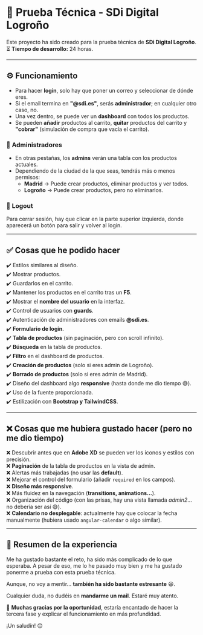 # 🚀 Prueba Técnica - SDi Digital Logroño

Este proyecto ha sido creado para la prueba técnica de **SDi Digital Logroño**.  
⏳ **Tiempo de desarrollo:** 24 horas.

---

## ⚙️ Funcionamiento

- Para hacer **login**, solo hay que poner un correo y seleccionar de dónde eres.
- Si el email termina en **"@sdi.es"**, serás **administrador**; en cualquier otro caso, no.
- Una vez dentro, se puede ver un **dashboard** con todos los productos.
- Se pueden **añadir** productos al carrito, **quitar** productos del carrito y **"cobrar"** (simulación de compra que vacía el carrito).

### 👤 **Administradores**
- En otras pestañas, los **admins** verán una tabla con los productos actuales.
- Dependiendo de la ciudad de la que seas, tendrás más o menos permisos:
  - **Madrid** → Puede crear productos, eliminar productos y ver todos.
  - **Logroño** → Puede crear productos, pero no eliminarlos.

### 🔐 **Logout**
Para cerrar sesión, hay que clicar en la parte superior izquierda, donde aparecerá un botón para salir y volver al login.

---

## ✅ Cosas que he podido hacer

✔️ Estilos similares al diseño.  
✔️ Mostrar productos.  
✔️ Guardarlos en el carrito.  
✔️ Mantener los productos en el carrito tras un **F5**.  
✔️ Mostrar el **nombre del usuario** en la interfaz.  
✔️ Control de usuarios con **guards**.  
✔️ Autenticación de administradores con emails **@sdi.es**.  
✔️ **Formulario de login**.  
✔️ **Tabla de productos** (sin paginación, pero con scroll infinito).  
✔️ **Búsqueda** en la tabla de productos.  
✔️ **Filtro** en el dashboard de productos.  
✔️ **Creación de productos** (solo si eres admin de Logroño).  
✔️ **Borrado de productos** (solo si eres admin de Madrid).  
✔️ Diseño del dashboard algo **responsive** (hasta donde me dio tiempo 😅).  
✔️ Uso de la fuente proporcionada.  
✔️ Estilización con **Bootstrap y TailwindCSS**.  

---

## ❌ Cosas que me hubiera gustado hacer (pero no me dio tiempo)

❌ Descubrir antes que en **Adobe XD** se pueden ver los iconos y estilos con precisión.  
❌ **Paginación** de la tabla de productos en la vista de admin.  
❌ Alertas más trabajadas (no usar las **default**).  
❌ Mejorar el control del formulario (añadir `required` en los campos).  
❌ **Diseño más responsive**.  
❌ Más fluidez en la navegación (**transitions, animations...**).  
❌ Organización del código (con las prisas, hay una vista llamada *admin2*... no debería ser así 😅).  
❌ **Calendario no desplegable**: actualmente hay que colocar la fecha manualmente (hubiera usado `angular-calendar` o algo similar).  

---

## 📝 **Resumen de la experiencia**
Me ha gustado bastante el reto, ha sido más complicado de lo que esperaba. A pesar de eso, me lo he pasado muy bien y me ha gustado ponerme a prueba con esta prueba técnica.  

Aunque, no voy a mentir… **también ha sido bastante estresante** 😆.  

Cualquier duda, no dudéis en **mandarme un mail**. Estaré muy atento.  

🙏 **Muchas gracias por la oportunidad**, estaría encantado de hacer la tercera fase y explicar el funcionamiento en más profundidad.  

¡Un saludín! 😊
